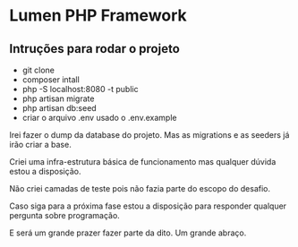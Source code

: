 # Lumen PHP Framework



## Intruções para rodar o projeto

- git clone
- composer intall
- php -S localhost:8080 -t public
- php artisan migrate
- php artisan db:seed
- criar o arquivo .env usado o .env.example


Irei fazer o dump da database do projeto. Mas as migrations e as seeders já irão criar a base.

Criei uma infra-estrutura básica de funcionamento mas qualquer dúvida estou a disposição.

Não criei camadas de teste pois não fazia parte do escopo do desafio.

Caso siga para a próxima fase estou a disposição para responder qualquer pergunta sobre programação.

E será um grande prazer fazer parte da dito. Um grande abraço. 
